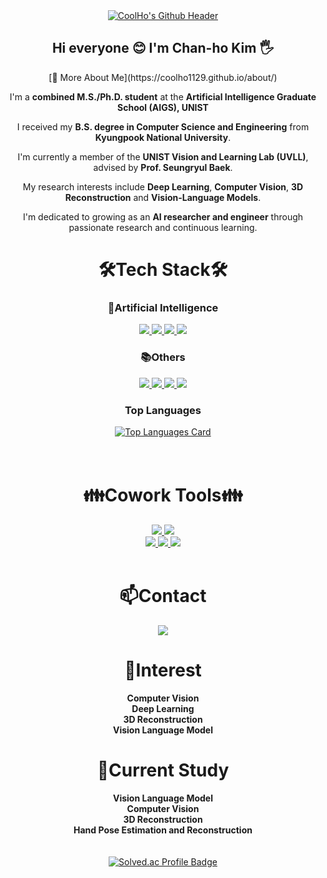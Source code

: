 
<div align=center> 
  <a href="https://github.com/CoolHo1129">
    <img src="https://capsule-render.vercel.app/api?text=CoolHo's%20Github&type=waving&color=7ebad6&fontColor=ffffff&fontAlignY=35&animation=fadeIn&height=150&section=header" alt="CoolHo's Github Header">
  </a>
</div>



<div align=center>
<h2>Hi everyone 😊 I'm Chan-ho Kim 🖐️</h2>
[📄 More About Me](https://coolho1129.github.io/about/) 

<p>
I'm a <strong>combined M.S./Ph.D. student</strong> at the <strong>Artificial Intelligence Graduate School (AIGS), UNIST</strong>
</p>

<p>
I received my <strong>B.S. degree in Computer Science and Engineering</strong> from <strong>Kyungpook National University</strong>.
</p>

<p>
I'm currently a member of the <strong>UNIST Vision and Learning Lab (UVLL)</strong>, advised by <strong>Prof. Seungryul Baek</strong>.
</p>

<p>
My research interests include <strong>Deep Learning</strong>, <strong>Computer Vision</strong>,  <strong>3D Reconstruction</strong> and <strong>Vision-Language Models</strong>.
</p>

<p>
I'm dedicated to growing as an <strong>AI researcher and engineer</strong> through passionate research and continuous learning.
</p>

</div>




<div align=center> 
  <h1> 🛠️Tech Stack🛠️ </h1>
    <h3> 🤖Artificial Intelligence </h3>
          <a href="https://github.com/CoolHo1129">
            <img src="https://img.shields.io/badge/Python-3776AB?style=for-the-badge&logo=python&logoColor=white">
            <img src="https://img.shields.io/badge/Pytorch-EE4C2C?style=for-the-badge&logo=pytorch&logoColor=white">
            <img src="https://img.shields.io/badge/TensorFlow-FF6F00?style=for-the-badge&logo=tensorflow&logoColor=white">
            <img src="https://img.shields.io/badge/Keras-D00000?style=for-the-badge&logo=keras&logoColor=white"><br>
          </a>
     <h3> 📚Others </h3>
        <a href="https://github.com/CoolHo1129">
          <img src="https://img.shields.io/badge/C-A8B9CC?style=for-the-badge&logo=C&logoColor=white">
          <img src="https://img.shields.io/badge/C++-00599C?style=for-the-badge&logo=cplusplus&logoColor=white">
          <img src="https://img.shields.io/badge/Java-FB923C?style=for-the-badge&logo=OpenJDK&logoColor=white">
          <img src="https://img.shields.io/badge/Pypy-193440?style=for-the-badge&logo=pypy&logoColor=white"> 
        </a>
   <h3>Top Languages</h3>
    <a href="https://github.com/CoolHo1129">
      <img src="https://github-readme-stats.vercel.app/api/top-langs/?username=CoolHo1129&&layout=compact&hide=jupyter%20notebook,html,makefile,shell,css" alt="Top Languages Card">
    </a>
</div>  
<br><br>
<div align=center> 
  <h1> 👪Cowork Tools👪 </h1>
    <a href="https://github.com/CoolHo1129">
          <img src="https://img.shields.io/badge/Git-F05032?style=for-the-badge&logo=git&logoColor=white">
          <img src="https://img.shields.io/badge/Github-181717?style=for-the-badge&logo=github&logoColor=white"> <br> 
          <img src="https://img.shields.io/badge/Slack-4A154B?style=for-the-badge&logo=slack&logoColor=white"> 
          <img src="https://img.shields.io/badge/Goolgle Drive-4285F4?style=for-the-badge&logo=googledrive&logoColor=white">
          <img src="https://img.shields.io/badge/Notion-000000?style=for-the-badge&logo=notion&logoColor=white">
    </a>
</div>
<br>
<div align=center> 
  <h1>📫Contact</h1>
    <a href="mailto:coolho1129@unist.ac.kr" target="_blank"><img src="https://img.shields.io/badge/mail-EA4335?style=for-the-badge&logo=Gmail&logoColor=white"/></a>
  
</div>
<div align=center> 
  <h1>🤔Interest</h1>
    <b>Computer Vision</b><br>
    <b>Deep  Learning</b><br>
    <b>3D Reconstruction</b><br>
    <b>Vision Language Model </b><br>
   
    
    
</div>
<div align=center> 
  <h1>📖Current Study</h1>
    <b>Vision Language Model </b><br>  
    <b>Computer Vision</b><br>
    <b>3D Reconstruction</b><br>
    <b>Hand Pose Estimation and Reconstruction</b><br>
</div>
<br><br>



<div align=center> 
  <!-- Solved.ac Profile Badge -->
  <a href="https://solved.ac/coolho123/">
    <img src="http://mazassumnida.wtf/api/v2/generate_badge?boj=coolho123" alt="Solved.ac Profile Badge">
  </a>


</div>



<!--github--!>

 <!-- Anurag's GitHub Stats Card 
  <a href="https://github.com/CoolHo1129">
    <img src="https://github-readme-stats.vercel.app/api?username=CoolHo1129&show_icons=true&rank_icon=github" alt="Anurag's GitHub Stats">
  </a>
  -->
<!-- 
 
![Anurag's GitHub stats](https://github-readme-stats.vercel.app/api?username=CoolHo1129&show_icons=true&rank_icon=github)
[![Solved.ac Profile](http://mazassumnida.wtf/api/v2/generate_badge?boj=coolho123)](https://solved.ac/coolho123/)
![Top Langs](https://github-readme-stats.vercel.app/api/top-langs/?username=coolho1129&&layout=compact&hide=jupyter%20notebook)   
# 📫 How to reach me: ...


<!--
**CoolHo1129/CoolHo1129** is a ✨ _special_ ✨ repository because its `README.md` (this file) appears on your GitHub profile.

Here are some ideas to get you started:

- 🔭 I’m currently working on ...

- 👯 I’m looking to collaborate on ...

- 💬 Ask me about ...
- 📫 How to reach me: ...
- 😄 Pronouns: ...
- ⚡ Fun fact: ...
-->
